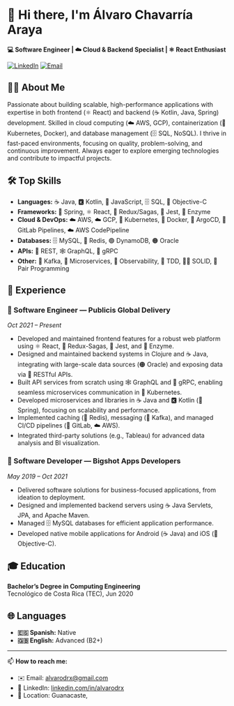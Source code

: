 # 👋 Hi there, I'm Álvaro Chavarría Araya

**💻 Software Engineer | ☁️ Cloud & Backend Specialist | ⚛️ React Enthusiast**

[![LinkedIn](https://img.shields.io/badge/LinkedIn-alvarodrx-blue?logo=linkedin)](https://linkedin.com/in/alvarodrx/)
[![Email](https://img.shields.io/badge/Email-alvarodrx@gmail.com-red?logo=gmail)](mailto:alvarodrx@gmail.com)

## 🙋‍♂️ About Me

Passionate about building scalable, high-performance applications with expertise in both frontend (⚛️ React) and backend (☕ Kotlin, Java, Spring) development. Skilled in cloud computing (☁️ AWS, GCP), containerization (🐳 Kubernetes, Docker), and database management (🗄️ SQL, NoSQL). I thrive in fast-paced environments, focusing on quality, problem-solving, and continuous improvement. Always eager to explore emerging technologies and contribute to impactful projects.

## 🛠️ Top Skills

- **Languages:** ☕ Java, 🅺 Kotlin, 📜 JavaScript, 🗄️ SQL, 🍏 Objective-C
- **Frameworks:** 🌱 Spring, ⚛️ React, 🔄 Redux/Sagas, 🧪 Jest, 🧬 Enzyme
- **Cloud & DevOps:** ☁️ AWS, ☁️ GCP, 🐳 Kubernetes, 🐳 Docker, 🚦 ArgoCD, 🔀 GitLab Pipelines, ☁️ AWS CodePipeline
- **Databases:** 🗄️ MySQL, 🧠 Redis, 🟢 DynamoDB, 🟠 Oracle
- **APIs:** 🔗 REST, 🕸️ GraphQL, 🔌 gRPC
- **Other:** 📨 Kafka, 🧩 Microservices, 👀 Observability, 🧪 TDD, 🧑‍💻 SOLID, 🤝 Pair Programming

## 💼 Experience

### 🏢 Software Engineer — Publicis Global Delivery  
*Oct 2021 – Present*

- Developed and maintained frontend features for a robust web platform using ⚛️ React, 🔄 Redux-Sagas, 🧪 Jest, and 🧬 Enzyme.
- Designed and maintained backend systems in Clojure and ☕ Java, integrating with large-scale data sources (🟠 Oracle) and exposing data via 🔗 RESTful APIs.
- Built API services from scratch using 🕸️ GraphQL and 🔌 gRPC, enabling seamless microservices communication in 🐳 Kubernetes.
- Developed microservices and libraries in ☕ Java and 🅺 Kotlin (🌱 Spring), focusing on scalability and performance.
- Implemented caching (🧠 Redis), messaging (📨 Kafka), and managed CI/CD pipelines (🔀 GitLab, ☁️ AWS).
- Integrated third-party solutions (e.g., Tableau) for advanced data analysis and BI visualization.

### 🏢 Software Developer — Bigshot Apps Developers  
*May 2019 – Oct 2021*

- Delivered software solutions for business-focused applications, from ideation to deployment.
- Designed and implemented backend servers using ☕ Java Servlets, JPA, and Apache Maven.
- Managed 🗄️ MySQL databases for efficient application performance.
- Developed native mobile applications for Android (☕ Java) and iOS (🍏 Objective-C).

## 🎓 Education

**Bachelor’s Degree in Computing Engineering**  
Tecnológico de Costa Rica (TEC), Jun 2020

## 🌐 Languages

- **🇪🇸 Spanish:** Native
- **🇬🇧 English:** Advanced (B2+)

---

📫 **How to reach me:**  
- ✉️ Email: alvarodrx@gmail.com  
- 💼 LinkedIn: [linkedin.com/in/alvarodrx](https://linkedin.com/in/alvarodrx/)  
- 📍 Location: Guanacaste,